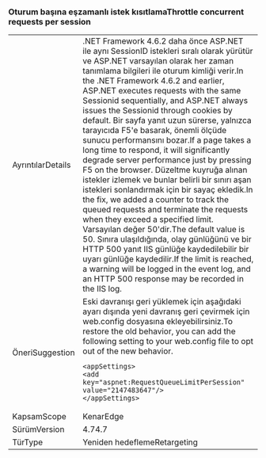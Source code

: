 ### <a name="throttle-concurrent-requests-per-session"></a><span data-ttu-id="64a7f-101">Oturum başına eşzamanlı istek kısıtlama</span><span class="sxs-lookup"><span data-stu-id="64a7f-101">Throttle concurrent requests per session</span></span>

|   |   |
|---|---|
|<span data-ttu-id="64a7f-102">Ayrıntılar</span><span class="sxs-lookup"><span data-stu-id="64a7f-102">Details</span></span>|<span data-ttu-id="64a7f-103">.NET Framework 4.6.2 daha önce ASP.NET ile aynı SessionID istekleri sıralı olarak yürütür ve ASP.NET varsayılan olarak her zaman tanımlama bilgileri ile oturum kimliği verir.</span><span class="sxs-lookup"><span data-stu-id="64a7f-103">In the .NET Framework 4.6.2 and earlier, ASP.NET executes requests with the same Sessionid sequentially, and ASP.NET always issues the Sessionid through cookies by default.</span></span> <span data-ttu-id="64a7f-104">Bir sayfa yanıt uzun sürerse, yalnızca tarayıcıda F5'e basarak, önemli ölçüde sunucu performansını bozar.</span><span class="sxs-lookup"><span data-stu-id="64a7f-104">If a page takes a long time to respond, it will significantly degrade server performance just by pressing F5 on the browser.</span></span> <span data-ttu-id="64a7f-105">Düzeltme kuyruğa alınan istekler izlemek ve bunlar belirli bir sınırı aşan istekleri sonlandırmak için bir sayaç ekledik.</span><span class="sxs-lookup"><span data-stu-id="64a7f-105">In the fix, we added a counter to track the queued requests and terminate the requests when they exceed a specified limit.</span></span> <span data-ttu-id="64a7f-106">Varsayılan değer 50'dir.</span><span class="sxs-lookup"><span data-stu-id="64a7f-106">The default value is 50.</span></span> <span data-ttu-id="64a7f-107">Sınıra ulaşıldığında, olay günlüğünü ve bir HTTP 500 yanıt IIS günlüğe kaydedilebilir bir uyarı günlüğe kaydedilir.</span><span class="sxs-lookup"><span data-stu-id="64a7f-107">If the limit is reached, a warning will be logged in the event log, and an HTTP 500 response may be recorded in the IIS log.</span></span>|
|<span data-ttu-id="64a7f-108">Öneri</span><span class="sxs-lookup"><span data-stu-id="64a7f-108">Suggestion</span></span>|<span data-ttu-id="64a7f-109">Eski davranışı geri yüklemek için aşağıdaki ayarı dışında yeni davranış geri çevirmek için web.config dosyasına ekleyebilirsiniz.</span><span class="sxs-lookup"><span data-stu-id="64a7f-109">To restore the old behavior, you can add the following setting to your web.config file to opt out of the new behavior.</span></span><pre><code class="lang-xml">&lt;appSettings&gt;&#13;&#10;&lt;add key=&quot;aspnet:RequestQueueLimitPerSession&quot; value=&quot;2147483647&quot;/&gt;&#13;&#10;&lt;/appSettings&gt;&#13;&#10;</code></pre>|
|<span data-ttu-id="64a7f-110">Kapsam</span><span class="sxs-lookup"><span data-stu-id="64a7f-110">Scope</span></span>|<span data-ttu-id="64a7f-111">Kenar</span><span class="sxs-lookup"><span data-stu-id="64a7f-111">Edge</span></span>|
|<span data-ttu-id="64a7f-112">Sürüm</span><span class="sxs-lookup"><span data-stu-id="64a7f-112">Version</span></span>|<span data-ttu-id="64a7f-113">4.7</span><span class="sxs-lookup"><span data-stu-id="64a7f-113">4.7</span></span>|
|<span data-ttu-id="64a7f-114">Tür</span><span class="sxs-lookup"><span data-stu-id="64a7f-114">Type</span></span>|<span data-ttu-id="64a7f-115">Yeniden hedefleme</span><span class="sxs-lookup"><span data-stu-id="64a7f-115">Retargeting</span></span>|

